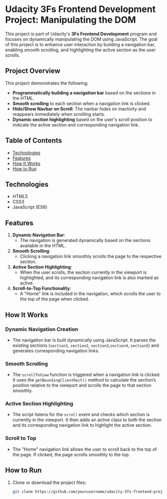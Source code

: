 # Udacity 3Fs Frontend Development Project: Manipulating the DOM

This project is part of Udacity's **3Fs Frontend Development** program and focuses on dynamically manipulating the DOM using JavaScript. The goal of this project is to enhance user interaction by building a navigation bar, enabling smooth scrolling, and highlighting the active section as the user scrolls.

## Project Overview

This project demonstrates the following:

- **Programmatically building a navigation bar** based on the sections in the HTML.
- **Smooth scrolling** to each section when a navigation link is clicked.
- **Hide/Show Navbar on Scroll**: The navbar hides on inactivity and reappears immediately when scrolling starts.
- **Dynamic section highlighting** based on the user's scroll position to indicate the active section and corresponding navigation link.

## Table of Contents

- [Technologies](#technologies)
- [Features](#features)
- [How It Works](#how-it-works)
- [How to Run](#how-to-run)

## Technologies

- HTML5
- CSS3
- JavaScript (ES6)

## Features

1. **Dynamic Navigation Bar**:
   - The navigation is generated dynamically based on the sections available in the HTML.
2. **Smooth Scrolling**:
   - Clicking a navigation link smoothly scrolls the page to the respective section.
3. **Active Section Highlighting**:
   - When the user scrolls, the section currently in the viewport is highlighted, and its corresponding navigation link is also marked as active.
4. **Scroll-to-Top Functionality**:
   - A "Home" link is included in the navigation, which scrolls the user to the top of the page when clicked.

## How It Works

### Dynamic Navigation Creation

- The navigation bar is built dynamically using JavaScript. It parses the existing sections (`section1`, `section2`, `section3`,`section4`, `section5`) and generates corresponding navigation links.

### Smooth Scrolling

- The `scrollToView` function is triggered when a navigation link is clicked. It uses the `getBoundingClientRect()` method to calculate the section’s position relative to the viewport and scrolls the page to that section smoothly.

### Active Section Highlighting

- The script listens for the `scroll` event and checks which section is currently in the viewport. It then adds an active class to both the section and its corresponding navigation link to highlight the active section.

### Scroll to Top

- The "Home" navigation link allows the user to scroll back to the top of the page. If clicked, the page scrolls smoothly to the top.

## How to Run

1. Clone or download the project files:
   ```bash
   git clone https://github.com/yourusername/udacity-3fs-frontend-project.git
   ```
